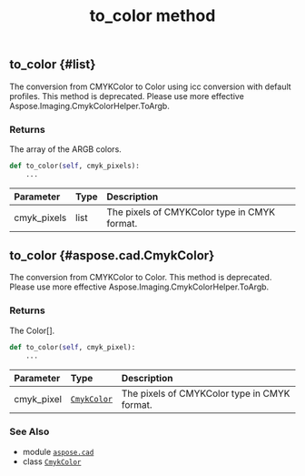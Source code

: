 ﻿---
title: to_color method
second_title: Aspose.CAD for Python via .NET API References
description: 
type: docs
weight: 50
url: /python-net/aspose.cad/cmykcolor/to_color/
is_root: false
---

## to_color {#list}

The conversion from CMYKColor to Color using icc conversion  with default profiles.
This method is deprecated. Please use more effective Aspose.Imaging.CmykColorHelper.ToArgb.


### Returns 


The array of the ARGB colors.


```python
def to_color(self, cmyk_pixels):
    ...
```


| Parameter | Type | Description |
| :- | :- | :- |
| cmyk_pixels | list | The pixels of CMYKColor type in CMYK format. |


## to_color {#aspose.cad.CmykColor}

The conversion from CMYKColor to Color.
This method is deprecated. Please use more effective Aspose.Imaging.CmykColorHelper.ToArgb.


### Returns 


The Color[].


```python
def to_color(self, cmyk_pixel):
    ...
```


| Parameter | Type | Description |
| :- | :- | :- |
| cmyk_pixel | [`CmykColor`](/cad/python-net/aspose.cad/cmykcolor) | The pixels of CMYKColor type in CMYK format. |



### See Also
* module [`aspose.cad`](../../)
* class [`CmykColor`](/cad/python-net/aspose.cad/cmykcolor)
